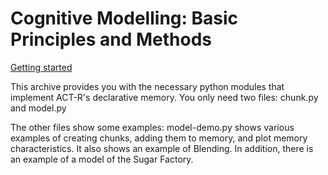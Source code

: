 # Cognitive Modelling: Basic Principles and Methods

[Getting started](getting-started-with-jupyter.md)

This archive provides you with the necessary python modules that implement ACT-R's declarative memory. You only need two files: chunk.py and model.py

The other files show some examples: model-demo.py shows various examples of creating chunks, adding them to memory, and plot memory characteristics. It also shows an example of Blending. In addition, there is an example of a model of the Sugar Factory.

